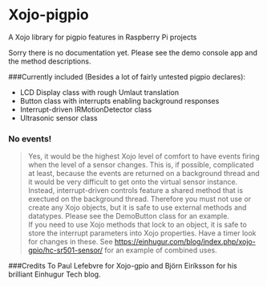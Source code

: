 # Xojo-pigpio
A Xojo library for pigpio features in Raspberry Pi projects

Sorry there is no documentation yet. Please see the demo console app and the method descriptions.

###Currently included
(Besides a lot of fairly untested pigpio declares):
* LCD Display class with rough Umlaut translation
* Button class with interrupts enabling background responses
* Interrupt-driven IRMotionDetector class
* Ultrasonic sensor class

### No events!
> Yes, it would be the highest Xojo level of comfort to have events firing when the level of a sensor changes. This is, if possible, complicated at least, because the events are returned on a background thread and it would be very difficult to get onto the virtual sensor instance.  
Instead, interrupt-driven controls feature a shared method that is exectued on the background thread. Therefore you must not use or create any Xojo objects, but it is safe to use  external methods and datatypes. Please see the DemoButton class for an example.  
If you need to use Xojo methods that lock to an object, it is safe to store the interrupt parameters into Xojo properties. Have a timer look for changes in these. See https://einhugur.com/blog/index.php/xojo-gpio/hc-sr501-sensor/ for an example of combined uses.

###Credits
To Paul Lefebvre for Xojo-gpio and Björn Eiríksson for his brilliant Einhugur Tech blog.
